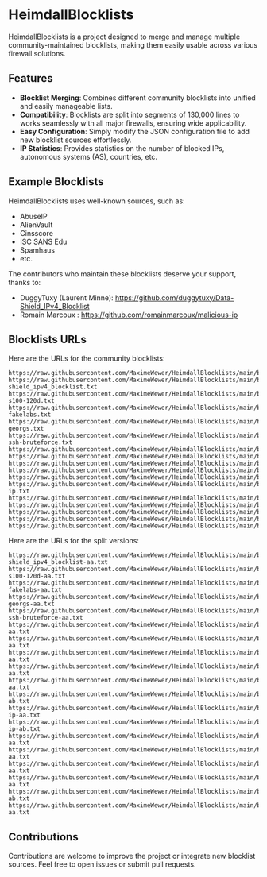 # HeimdallBlocklists

HeimdallBlocklists is a project designed to merge and manage multiple community-maintained blocklists, making them easily usable across various firewall solutions.

## Features

- **Blocklist Merging**: Combines different community blocklists into unified and easily manageable lists.
- **Compatibility**: Blocklists are split into segments of 130,000 lines to works seamlessly with all major firewalls, ensuring wide applicability.
- **Easy Configuration**: Simply modify the JSON configuration file to add new blocklist sources effortlessly.
- **IP Statistics**: Provides statistics on the number of blocked IPs, autonomous systems (AS), countries, etc.

## Example Blocklists

HeimdallBlocklists uses well-known sources, such as:

- AbuseIP
- AlienVault
- Cinsscore
- ISC SANS Edu
- Spamhaus
- etc.

The contributors who maintain these blocklists deserve your support, thanks to:

- DuggyTuxy (Laurent Minne): <https://github.com/duggytuxy/Data-Shield_IPv4_Blocklist>
- Romain Marcoux : <https://github.com/romainmarcoux/malicious-ip>

## Blocklists URLs

Here are the URLs for the community blocklists:

```text
https://raw.githubusercontent.com/MaximeWewer/HeimdallBlocklists/main/blocklists/all_blocklists_merged.txt
https://raw.githubusercontent.com/MaximeWewer/HeimdallBlocklists/main/blocklists/prod_data-shield_ipv4_blocklist.txt
https://raw.githubusercontent.com/MaximeWewer/HeimdallBlocklists/main/blocklists/romainmarcoux_abuseipdb-s100-120d.txt
https://raw.githubusercontent.com/MaximeWewer/HeimdallBlocklists/main/blocklists/romainmarcoux_alienvault-fakelabs.txt
https://raw.githubusercontent.com/MaximeWewer/HeimdallBlocklists/main/blocklists/romainmarcoux_alienvault-georgs.txt
https://raw.githubusercontent.com/MaximeWewer/HeimdallBlocklists/main/blocklists/romainmarcoux_alienvault-ssh-bruteforce.txt
https://raw.githubusercontent.com/MaximeWewer/HeimdallBlocklists/main/blocklists/romainmarcoux_binarydefense.com.txt
https://raw.githubusercontent.com/MaximeWewer/HeimdallBlocklists/main/blocklists/romainmarcoux_cinsscore.com.txt
https://raw.githubusercontent.com/MaximeWewer/HeimdallBlocklists/main/blocklists/romainmarcoux_emergingthreats.net.txt
https://raw.githubusercontent.com/MaximeWewer/HeimdallBlocklists/main/blocklists/romainmarcoux_greensnow.co.txt
https://raw.githubusercontent.com/MaximeWewer/HeimdallBlocklists/main/blocklists/romainmarcoux_isc.sans.edu.txt
https://raw.githubusercontent.com/MaximeWewer/HeimdallBlocklists/main/blocklists/romainmarcoux_malicious-ip.txt
https://raw.githubusercontent.com/MaximeWewer/HeimdallBlocklists/main/blocklists/romainmarcoux_projecthoneypot.org.txt
https://raw.githubusercontent.com/MaximeWewer/HeimdallBlocklists/main/blocklists/romainmarcoux_sekio.txt
https://raw.githubusercontent.com/MaximeWewer/HeimdallBlocklists/main/blocklists/romainmarcoux_snort.org.txt
https://raw.githubusercontent.com/MaximeWewer/HeimdallBlocklists/main/blocklists/romainmarcoux_stamparm.txt
https://raw.githubusercontent.com/MaximeWewer/HeimdallBlocklists/main/blocklists/spamhaus_drop.txt
```

Here are the URLs for the split versions:

```text
https://raw.githubusercontent.com/MaximeWewer/HeimdallBlocklists/main/blocklists_split/prod_data-shield_ipv4_blocklist-aa.txt
https://raw.githubusercontent.com/MaximeWewer/HeimdallBlocklists/main/blocklists_split/romainmarcoux_abuseipdb-s100-120d-aa.txt
https://raw.githubusercontent.com/MaximeWewer/HeimdallBlocklists/main/blocklists_split/romainmarcoux_alienvault-fakelabs-aa.txt
https://raw.githubusercontent.com/MaximeWewer/HeimdallBlocklists/main/blocklists_split/romainmarcoux_alienvault-georgs-aa.txt
https://raw.githubusercontent.com/MaximeWewer/HeimdallBlocklists/main/blocklists_split/romainmarcoux_alienvault-ssh-bruteforce-aa.txt
https://raw.githubusercontent.com/MaximeWewer/HeimdallBlocklists/main/blocklists_split/romainmarcoux_binarydefense.com-aa.txt
https://raw.githubusercontent.com/MaximeWewer/HeimdallBlocklists/main/blocklists_split/romainmarcoux_cinsscore.com-aa.txt
https://raw.githubusercontent.com/MaximeWewer/HeimdallBlocklists/main/blocklists_split/romainmarcoux_emergingthreats.net-aa.txt
https://raw.githubusercontent.com/MaximeWewer/HeimdallBlocklists/main/blocklists_split/romainmarcoux_greensnow.co-aa.txt
https://raw.githubusercontent.com/MaximeWewer/HeimdallBlocklists/main/blocklists_split/romainmarcoux_isc.sans.edu-aa.txt
https://raw.githubusercontent.com/MaximeWewer/HeimdallBlocklists/main/blocklists_split/romainmarcoux_isc.sans.edu-ab.txt
https://raw.githubusercontent.com/MaximeWewer/HeimdallBlocklists/main/blocklists_split/romainmarcoux_malicious-ip-aa.txt
https://raw.githubusercontent.com/MaximeWewer/HeimdallBlocklists/main/blocklists_split/romainmarcoux_malicious-ip-ab.txt
https://raw.githubusercontent.com/MaximeWewer/HeimdallBlocklists/main/blocklists_split/romainmarcoux_projecthoneypot.org-aa.txt
https://raw.githubusercontent.com/MaximeWewer/HeimdallBlocklists/main/blocklists_split/romainmarcoux_sekio-aa.txt
https://raw.githubusercontent.com/MaximeWewer/HeimdallBlocklists/main/blocklists_split/romainmarcoux_snort.org-aa.txt
https://raw.githubusercontent.com/MaximeWewer/HeimdallBlocklists/main/blocklists_split/romainmarcoux_stamparm-aa.txt
https://raw.githubusercontent.com/MaximeWewer/HeimdallBlocklists/main/blocklists_split/romainmarcoux_stamparm-ab.txt
https://raw.githubusercontent.com/MaximeWewer/HeimdallBlocklists/main/blocklists_split/spamhaus_drop-aa.txt
```

## Contributions

Contributions are welcome  to improve the project or integrate new blocklist sources. Feel free to open issues or submit pull requests.
